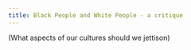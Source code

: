 ```yaml
---
title: Black People and White People - a critique
---
```

(What aspects of our cultures should we jettison)
